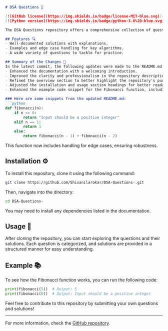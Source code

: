 ```markdown
# DSA Questions 🌟

[![GitHub license](https://img.shields.io/badge/license-MIT-blue.svg)](https://github.com/Shivanilarokar/DSA-Questions-/blob/master/LICENSE) 
[![Python version](https://img.shields.io/badge/python-3.8%2B-blue.svg)](https://www.python.org/downloads/release/python-380/)

The DSA Questions repository offers a comprehensive collection of questions covering various data structures and algorithms, along with well-documented solutions and explanations. This resource is perfect for students and professionals looking to enhance their problem-solving skills.

## Features 🔍
- Well-documented solutions with explanations.
- Examples and edge case handling for key algorithms.
- A wide variety of questions to tackle for practice.

## Summary of the Changes 📝
In the latest commit, the following updates were made to the README.md file:
- Enhanced the documentation with a welcoming introduction.
- Improved the clarity and professionalism in the repository description.
- Refined the overview section to better highlight the repository's purpose.
- Adjusted the installation and usage section headings for better readability.
- Enhanced the example code snippet for the Fibonacci function, including edge case handling.

### Here are some snippets from the updated README.md:
```python
def fibonacci(n):
    if n <= 0:
        return "Input should be a positive integer"
    elif n == 1:
        return 1
    else:
        return fibonacci(n - 1) + fibonacci(n - 2)
```
This function now includes handling for edge cases, ensuring robustness.

## Installation ⚙️
To install this repository, clone it using the following command:
```bash
git clone https://github.com/Shivanilarokar/DSA-Questions-.git
```
Then, navigate into the directory:
```bash
cd DSA-Questions-
```
You may need to install any dependencies listed in the documentation.

## Usage 🚀
After cloning the repository, you can start exploring the questions and their solutions. Each question is categorized, and solutions are provided in a structured manner for easy understanding.

## Example 📚
To see how the Fibonacci function works, you can run the following code:
```python
print(fibonacci(5))  # Output: 5
print(fibonacci(0))  # Output: Input should be a positive integer
```

Feel free to contribute to this repository by submitting your own questions and solutions!

---

For more information, check the [GitHub repository](https://github.com/Shivanilarokar/DSA-Questions-).
```